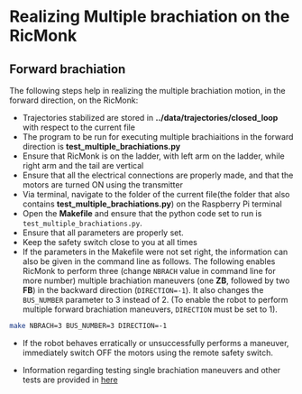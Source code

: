 # Realizing Multiple brachiation on the RicMonk

## Forward brachiation
The following steps help in realizing the multiple brachiation motion, in the forward direction, on the RicMonk:
- Trajectories stabilized are stored in **../data/trajectories/closed_loop** with respect to the current file
- The program to be run for executing multiple brachiaitions in the forward direction is **test_multiple_brachiations.py**
- Ensure that RicMonk is on the ladder, with left arm on the ladder, while right arm and the tail are vertical
- Ensure that all the electrical connections are properly made, and that the motors are turned ON using the transmitter
- Via terminal, navigate to the folder of the current file(the folder that also contains **test_multiple_brachiations.py**) on the Raspberry Pi terminal
- Open the **Makefile** and ensure that the python code set to run is `test_multiple_brachiations.py`.
- Ensure that all parameters are properly set.
- Keep the safety switch close to you at all times
- If the parameters in the Makefile were not set right, the information can also be given in the command line as follows. The following enables RicMonk to perform three (change `NBRACH` value in command line for more number) multiple brachiation maneuvers (one **ZB**, followed by two **FB**) in the backward direction (`DIRECTION=-1`). It also changes the `BUS_NUMBER` parameter to 3 instead of 2. (To enable the robot to perform multiple forward brachiation maneuvers, `DIRECTION` must be set to 1).
```bash
make NBRACH=3 BUS_NUMBER=3 DIRECTION=-1
```
- If the robot behaves erratically or unsuccessfully performs a maneuver, immediately switch OFF the motors using the remote safety switch.


- Information regarding testing single brachiation maneuvers and other tests are provided in [here](README.md)